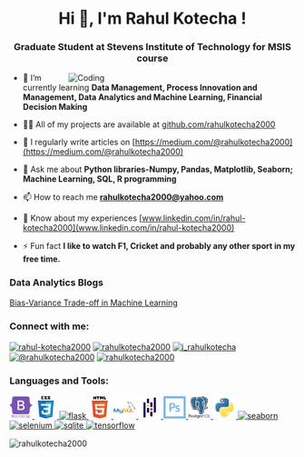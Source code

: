 <h1 align="center">Hi 👋, I'm Rahul Kotecha !</h1>
<h3 align="center">Graduate Student at Stevens Institute of Technology for MSIS course</h3>
<img align="right" alt="Coding" width="400" src="https://encrypted-tbn0.gstatic.com/images?q=tbn:ANd9GcSB8-qEeIpxMaSbzaW4-okN06Hmetq3OMor8g&usqp=CAU">

- 🌱 I’m currently learning **Data Management, Process Innovation and Management, Data Analytics and Machine Learning, Financial Decision Making**

- 👨‍💻 All of my projects are available at [github.com/rahulkotecha2000](github.com/rahulkotecha2000)

- 📝 I regularly write articles on [https://medium.com/@rahulkotecha2000](https://medium.com/@rahulkotecha2000)

- 💬 Ask me about **Python libraries-Numpy, Pandas, Matplotlib, Seaborn; Machine Learning, SQL, R programming**

- 📫 How to reach me **rahulkotecha2000@yahoo.com**

- 📄 Know about my experiences [www.linkedin.com/in/rahul-kotecha2000](www.linkedin.com/in/rahul-kotecha2000)

- ⚡ Fun fact **I like to watch F1, Cricket and probably any other sport in my free time.**

<h3 align="left">Data Analytics Blogs</h3>
<!-- BLOG-POST-LIST:START -->
<a href="https://python.plainenglish.io/bias-variance-trade-off-in-machine-learning-74b51295689e">Bias-Variance Trade-off in Machine Learning</a>

<!-- BLOG-POST-LIST:END -->

<h3 align="left">Connect with me:</h3>
<p align="left">
<a href="https://linkedin.com/in/rahul-kotecha2000" target="blank"><img align="center" src="https://raw.githubusercontent.com/rahuldkjain/github-profile-readme-generator/master/src/images/icons/Social/linked-in-alt.svg" alt="rahul-kotecha2000" height="30" width="40" /></a>
<a href="https://kaggle.com/rahulkotecha2000" target="blank"><img align="center" src="https://raw.githubusercontent.com/rahuldkjain/github-profile-readme-generator/master/src/images/icons/Social/kaggle.svg" alt="rahulkotecha2000" height="30" width="40" /></a>
<a href="https://instagram.com/i_rahulkotecha" target="blank"><img align="center" src="https://raw.githubusercontent.com/rahuldkjain/github-profile-readme-generator/master/src/images/icons/Social/instagram.svg" alt="i_rahulkotecha" height="30" width="40" /></a>
<a href="https://medium.com/@rahulkotecha2000" target="blank"><img align="center" src="https://raw.githubusercontent.com/rahuldkjain/github-profile-readme-generator/master/src/images/icons/Social/medium.svg" alt="@rahulkotecha2000" height="30" width="40" /></a>
<a href="https://www.hackerrank.com/rahulkotecha2000" target="blank"><img align="center" src="https://raw.githubusercontent.com/rahuldkjain/github-profile-readme-generator/master/src/images/icons/Social/hackerrank.svg" alt="rahulkotecha2000" height="30" width="40" /></a>
</p>

<h3 align="left">Languages and Tools:</h3>
<p align="left"> <a href="https://getbootstrap.com" target="_blank" rel="noreferrer"> <img src="https://raw.githubusercontent.com/devicons/devicon/master/icons/bootstrap/bootstrap-plain-wordmark.svg" alt="bootstrap" width="40" height="40"/> </a> <a href="https://www.w3schools.com/css/" target="_blank" rel="noreferrer"> <img src="https://raw.githubusercontent.com/devicons/devicon/master/icons/css3/css3-original-wordmark.svg" alt="css3" width="40" height="40"/> </a> <a href="https://flask.palletsprojects.com/" target="_blank" rel="noreferrer"> <img src="https://www.vectorlogo.zone/logos/pocoo_flask/pocoo_flask-icon.svg" alt="flask" width="40" height="40"/> </a> <a href="https://www.w3.org/html/" target="_blank" rel="noreferrer"> <img src="https://raw.githubusercontent.com/devicons/devicon/master/icons/html5/html5-original-wordmark.svg" alt="html5" width="40" height="40"/> </a> <a href="https://www.mysql.com/" target="_blank" rel="noreferrer"> <img src="https://raw.githubusercontent.com/devicons/devicon/master/icons/mysql/mysql-original-wordmark.svg" alt="mysql" width="40" height="40"/> </a> <a href="https://pandas.pydata.org/" target="_blank" rel="noreferrer"> <img src="https://raw.githubusercontent.com/devicons/devicon/2ae2a900d2f041da66e950e4d48052658d850630/icons/pandas/pandas-original.svg" alt="pandas" width="40" height="40"/> </a> <a href="https://www.photoshop.com/en" target="_blank" rel="noreferrer"> <img src="https://raw.githubusercontent.com/devicons/devicon/master/icons/photoshop/photoshop-line.svg" alt="photoshop" width="40" height="40"/> </a> <a href="https://www.postgresql.org" target="_blank" rel="noreferrer"> <img src="https://raw.githubusercontent.com/devicons/devicon/master/icons/postgresql/postgresql-original-wordmark.svg" alt="postgresql" width="40" height="40"/> </a> <a href="https://www.python.org" target="_blank" rel="noreferrer"> <img src="https://raw.githubusercontent.com/devicons/devicon/master/icons/python/python-original.svg" alt="python" width="40" height="40"/> </a> <a href="https://seaborn.pydata.org/" target="_blank" rel="noreferrer"> <img src="https://seaborn.pydata.org/_images/logo-mark-lightbg.svg" alt="seaborn" width="40" height="40"/> </a> <a href="https://www.selenium.dev" target="_blank" rel="noreferrer"> <img src="https://raw.githubusercontent.com/detain/svg-logos/780f25886640cef088af994181646db2f6b1a3f8/svg/selenium-logo.svg" alt="selenium" width="40" height="40"/> </a> <a href="https://www.sqlite.org/" target="_blank" rel="noreferrer"> <img src="https://www.vectorlogo.zone/logos/sqlite/sqlite-icon.svg" alt="sqlite" width="40" height="40"/> </a> <a href="https://www.tensorflow.org" target="_blank" rel="noreferrer"> <img src="https://www.vectorlogo.zone/logos/tensorflow/tensorflow-icon.svg" alt="tensorflow" width="40" height="40"/> </a> </p>

<p><img align="center" src="https://github-readme-stats.vercel.app/api/top-langs?username=rahulkotecha2000&show_icons=true&locale=en&layout=compact" alt="rahulkotecha2000" /></p>
